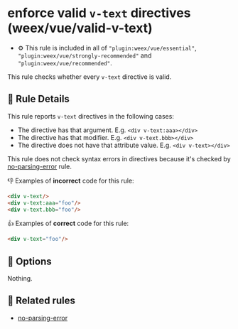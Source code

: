 # enforce valid `v-text` directives (weex/vue/valid-v-text)

- :gear: This rule is included in all of `"plugin:weex/vue/essential"`, `"plugin:weex/vue/strongly-recommended"` and `"plugin:weex/vue/recommended"`.

This rule checks whether every `v-text` directive is valid.

## :book: Rule Details

This rule reports `v-text` directives in the following cases:

- The directive has that argument. E.g. `<div v-text:aaa></div>`
- The directive has that modifier. E.g. `<div v-text.bbb></div>`
- The directive does not have that attribute value. E.g. `<div v-text></div>`

This rule does not check syntax errors in directives because it's checked by [no-parsing-error] rule.

:-1: Examples of **incorrect** code for this rule:

```html
<div v-text/>
<div v-text:aaa="foo"/>
<div v-text.bbb="foo"/>
```

:+1: Examples of **correct** code for this rule:

```html
<div v-text="foo"/>
```

## :wrench: Options

Nothing.

## :couple: Related rules

- [no-parsing-error]


[no-parsing-error]: no-parsing-error.md
